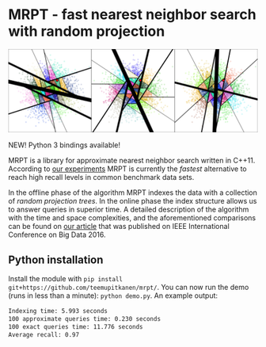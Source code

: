 # MRPT - fast nearest neighbor search with random projection
![NN search in 3 RP-trees](mrpt-image.png)

NEW! Python 3 bindings available!

MRPT is a library for approximate nearest neighbor search written in C++11. According to [our experiments](https://github.com/ejaasaari/mrpt-comparison/) MRPT is currently the *fastest* alternative to reach high recall levels in common benchmark data sets.

In the offline phase of the algorithm MRPT indexes the data with a collection of *random projection trees*. In the online phase the index structure allows us to answer queries in superior time. A detailed description of the algorithm with the time and space complexities, and the aforementioned comparisons can be found on [our article](https://www.cs.helsinki.fi/u/ttonteri/pub/bigdata2016.pdf) that was published on IEEE International Conference on Big Data 2016.


## Python installation

Install the module with `pip install git+https://github.com/teemupitkanen/mrpt/`. You can now run the demo (runs in less than a minute): `python demo.py`. An example output:
~~~~
Indexing time: 5.993 seconds
100 approximate queries time: 0.230 seconds
100 exact queries time: 11.776 seconds
Average recall: 0.97
~~~~
